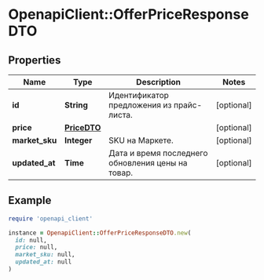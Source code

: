 # OpenapiClient::OfferPriceResponseDTO

## Properties

| Name | Type | Description | Notes |
| ---- | ---- | ----------- | ----- |
| **id** | **String** | Идентификатор предложения из прайс-листа. | [optional] |
| **price** | [**PriceDTO**](PriceDTO.md) |  | [optional] |
| **market_sku** | **Integer** | SKU на Маркете. | [optional] |
| **updated_at** | **Time** | Дата и время последнего обновления цены на товар. | [optional] |

## Example

```ruby
require 'openapi_client'

instance = OpenapiClient::OfferPriceResponseDTO.new(
  id: null,
  price: null,
  market_sku: null,
  updated_at: null
)
```

